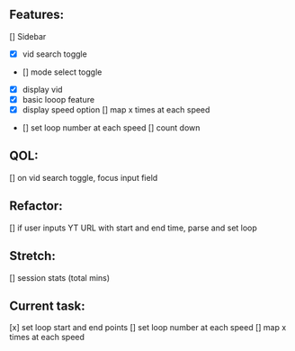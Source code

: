 ## Features:

[] Sidebar

- [x] vid search toggle
- [] mode select toggle
- [x] display vid
- [x] basic looop feature
- [x] display speed option
      [] map x times at each speed
- [] set loop number at each speed
  [] count down

## QOL:

[] on vid search toggle, focus input field

## Refactor:

[] if user inputs YT URL with start and end time, parse and set loop

## Stretch:

[] session stats (total mins)

## Current task:

[x] set loop start and end points
[] set loop number at each speed
[] map x times at each speed
